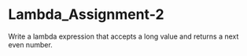 # Lambda_Assignment-2
Write a lambda expression that accepts a long value and returns a next even number.

